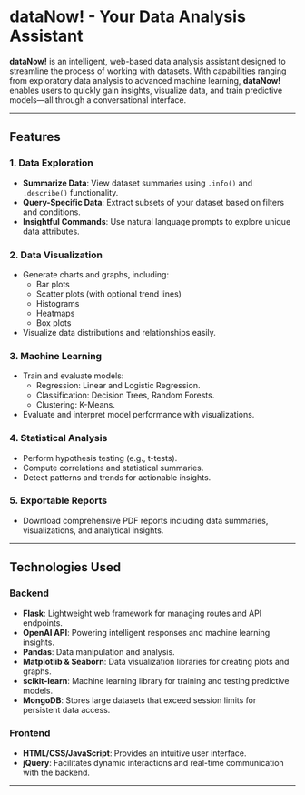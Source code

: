 # **dataNow! - Your Data Analysis Assistant**

**dataNow!** is an intelligent, web-based data analysis assistant designed to streamline the process of working with datasets. With capabilities ranging from exploratory data analysis to advanced machine learning, **dataNow!** enables users to quickly gain insights, visualize data, and train predictive models—all through a conversational interface.

---

## **Features**

### **1. Data Exploration**
- **Summarize Data**: View dataset summaries using `.info()` and `.describe()` functionality.
- **Query-Specific Data**: Extract subsets of your dataset based on filters and conditions.
- **Insightful Commands**: Use natural language prompts to explore unique data attributes.

### **2. Data Visualization**
- Generate charts and graphs, including:
  - Bar plots
  - Scatter plots (with optional trend lines)
  - Histograms
  - Heatmaps
  - Box plots
- Visualize data distributions and relationships easily.

### **3. Machine Learning**
- Train and evaluate models:
  - Regression: Linear and Logistic Regression.
  - Classification: Decision Trees, Random Forests.
  - Clustering: K-Means.
- Evaluate and interpret model performance with visualizations.

### **4. Statistical Analysis**
- Perform hypothesis testing (e.g., t-tests).
- Compute correlations and statistical summaries.
- Detect patterns and trends for actionable insights.

### **5. Exportable Reports**
- Download comprehensive PDF reports including data summaries, visualizations, and analytical insights.

---

## **Technologies Used**

### **Backend**
- **Flask**: Lightweight web framework for managing routes and API endpoints.
- **OpenAI API**: Powering intelligent responses and machine learning insights.
- **Pandas**: Data manipulation and analysis.
- **Matplotlib & Seaborn**: Data visualization libraries for creating plots and graphs.
- **scikit-learn**: Machine learning library for training and testing predictive models.
- **MongoDB**: Stores large datasets that exceed session limits for persistent data access.

### **Frontend**
- **HTML/CSS/JavaScript**: Provides an intuitive user interface.
- **jQuery**: Facilitates dynamic interactions and real-time communication with the backend.

---

